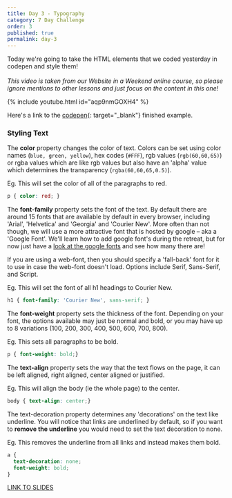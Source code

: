 ```yaml
---
title: Day 3 - Typography
category: 7 Day Challenge
order: 3
published: true
permalink: day-3
---
```


Today we're going to take the HTML elements that we coded yesterday in codepen and style them\!&nbsp;<br><br>*This video is taken from our Website in a Weekend online course, so please ignore mentions to other lessons and just focus on the content in this one\!&nbsp;*

{% include youtube.html id="aqp9nmGOXH4" %}

Here's a link to the [codepen](https://codepen.io/instituteofcode/pen/dEooWO){: target="_blank"} finished example.

### Styling Text

The **color** property changes the color of text. Colors can be set using color names (`blue, green, yellow`), hex codes (`#FFF`), rgb values (`rgb(60,60,65)`) or rgba values which are like rgb values but also have an 'alpha' value which determines the transparency (`rgba(60,60,65,0.5)`).

Eg. This will set the color of all of the paragraphs to red.

~~~css
p { color: red; }
~~~

The **font-family** property sets the font of the text. By default there are around 15 fonts that are available by default in every browser, including 'Arial', 'Helvetica' and 'Georgia' and 'Courier New'. More often than not though, we will use a more attractive font that is hosted by google – aka a 'Google Font'. We'll learn how to add google font's during the retreat, but for now just have a [look at the google fonts](https://www.google.com/fonts) and see how many there are\!

If you are using a web-font, then you should specify a 'fall-back' font for it to use in case the web-font doesn't load. Options include Serif, Sans-Serif, and Script.

Eg. This will set the font of all h1 headings to Courier New.

~~~css
h1 { font-family: 'Courier New', sans-serif; }
~~~

The **font-weight** property sets the thickness of the font. Depending on your font, the options available may just be normal and bold, or you may have up to 8 variations (100, 200, 300, 400, 500, 600, 700, 800).

Eg. This sets all paragraphs to be bold.

~~~css
p { font-weight: bold;}
~~~

The **text-align** property sets the way that the text flows on the page, it can be left aligned, right aligned, center aligned or justified.

Eg. This will align the body (ie the whole page) to the center.

~~~css
body { text-align: center;}
~~~

The text-decoration property determines any 'decorations' on the text like underline. You will notice that links are underlined by default, so if you want to **remove the underline** you would need to set the text decoration to none.

Eg. This removes the underline from all links and instead makes them bold.

~~~css
a {
  text-decoration: none;
  font-weight: bold;
}
~~~

[LINK TO SLIDES](/Typography.pdf)